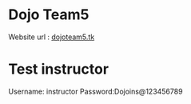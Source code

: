 # Dojo Team5

Website url : [dojoteam5.tk](https://dojoteam5.tk/)

# Test instructor
 Username: instructor
Password:Dojoins@123456789





